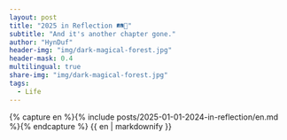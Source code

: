 ```yaml
---
layout: post
title: "2025 in Reflection 🛤️🌟"
subtitle: "And it's another chapter gone."
author: "HynDuf"
header-img: "img/dark-magical-forest.jpg"
header-mask: 0.4
multilingual: true
share-img: "img/dark-magical-forest.jpg"
tags:
  - Life
---
```


<!-- English Version -->
<div class="en post-container">
    {% capture en %}{% include posts/2025-01-01-2024-in-reflection/en.md %}{% endcapture %}
    {{ en | markdownify }}
</div>

